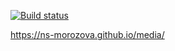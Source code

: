 [![Build status](https://ci.appveyor.com/api/projects/status/f2om14d7lxykelq1?svg=true)](https://ci.appveyor.com/project/ns-morozova/media)

https://ns-morozova.github.io/media/